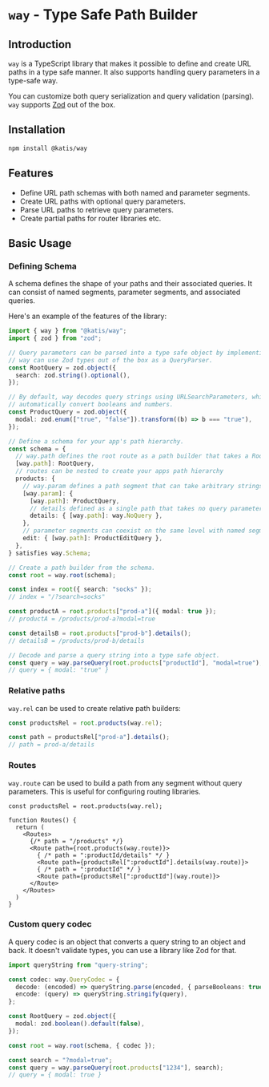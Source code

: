# `way` - Type Safe Path Builder

## Introduction

`way` is a TypeScript library that makes it possible to define and create URL paths in a type safe manner.
It also supports handling query parameters in a type-safe way.

You can customize both query serialization and query validation (parsing).
`way` supports [Zod](https://zod.dev/) out of the box.

## Installation

```bash
npm install @katis/way
```

## Features

- Define URL path schemas with both named and parameter segments.
- Create URL paths with optional query parameters.
- Parse URL paths to retrieve query parameters.
- Create partial paths for router libraries etc.

## Basic Usage

### Defining Schema

A schema defines the shape of your paths and their associated queries. It can consist of named segments, parameter segments, and associated queries.

Here's an example of the features of the library:

```typescript
import { way } from "@katis/way";
import { zod } from "zod";

// Query parameters can be parsed into a type safe object by implementing a QueryParser.
// way can use Zod types out of the box as a QueryParser.
const RootQuery = zod.object({
  search: zod.string().optional(),
});

// By default, way decodes query strings using URLSearchParameters, which doesn't
// automatically convert booleans and numbers.
const ProductQuery = zod.object({
  modal: zod.enum(["true", "false"]).transform((b) => b === "true"),
});

// Define a schema for your app's path hierarchy.
const schema = {
  // way.path defines the root route as a path builder that takes a RootQuery query parameter
  [way.path]: RootQuery,
  // routes can be nested to create your apps path hierarchy
  products: {
    // way.param defines a path segment that can take arbitrary strings, here it's a product ID
    [way.param]: {
      [way.path]: ProductQuery,
      // details defined as a single path that takes no query parameters
      details: { [way.path]: way.NoQuery },
    },
    // parameter segments can coexist on the same level with named segments
    edit: { [way.path]: ProductEditQuery },
  },
} satisfies way.Schema;

// Create a path builder from the schema.
const root = way.root(schema);

const index = root({ search: "socks" });
// index = "/?search=socks"

const productA = root.products["prod-a"]({ modal: true });
// productA = /products/prod-a?modal=true

const detailsB = root.products["prod-b"].details();
// detailsB = /products/prod-b/details

// Decode and parse a query string into a type safe object.
const query = way.parseQuery(root.products["productId"], "modal=true");
// query = { modal: "true" }
```

### Relative paths

`way.rel` can be used to create relative path builders:

```ts
const productsRel = root.products(way.rel);

const path = productsRel["prod-a"].details();
// path = prod-a/details
```

### Routes

`way.route` can be used to build a path from any segment without query parameters.
This is useful for configuring routing libraries.

```tsx
const productsRel = root.products(way.rel);

function Routes() {
  return (
    <Routes>
      {/* path = "/products" */}
      <Route path={root.products(way.route)}>
        { /* path = ":productId/details" */ }
        <Route path={productsRel[":productId"].details(way.route)}>
        { /* path = ":productId" */ }
        <Route path={productsRel[":productId"](way.route)}>
      </Route>
    </Routes>
  )
}
```

### Custom query codec

A query codec is an object that converts a query string to an object and back.
It doesn't validate types, you can use a library like Zod for that.

```ts
import queryString from "query-string";

const codec: way.QueryCodec = {
  decode: (encoded) => queryString.parse(encoded, { parseBooleans: true }),
  encode: (query) => queryString.stringify(query),
};

const RootQuery = zod.object({
  modal: zod.boolean().default(false),
});

const root = way.root(schema, { codec });

const search = "?modal=true";
const query = way.parseQuery(root.products["1234"], search);
// query = { modal: true }
```

